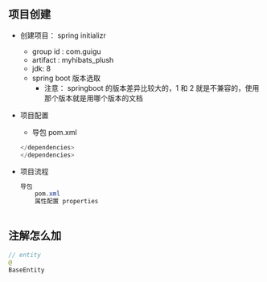 ## 项目创建

* 创建项目： spring  initializr

    * group id   : com.guigu
    * artifact   :  myhibats_plush
    * jdk:    8
    * spring boot 版本选取
        * 注意： springboot 的版本差异比较大的，1 和 2 就是不兼容的，使用那个版本就是用哪个版本的文档

* 项目配置

    * 导包 pom.xml

    ```java
    </dependencies>
    </dependencies>    
    ```

* 项目流程

    ```java
    导包
        pom.xml
        属性配置 properties
        
    ```



## 注解怎么加

```java
// entity
@
BaseEntity
```

